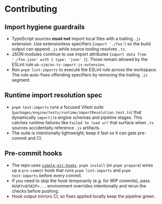 # Contributing

## Import hygiene guardrails

- TypeScript sources **must not** import local files with a trailing `.js` extension. Use extensionless specifiers (`import './foo'`) so the build output can append `.js` while source tooling resolves `.ts`.
- JSON modules continue to use import attributes (`import data from './foo.json' with { type: 'json' }`). Those remain allowed by the ESLint rule `wb-sim/no-ts-import-js-extension`.
- Run `pnpm lint:imports` to execute the ESLint rule across the workspace. The rule auto-fixes offending specifiers by removing the trailing `.js` segment.

## Runtime import resolution spec

- `pnpm test:imports` runs a focused Vitest suite (`packages/engine/tests/runtime/importResolution.test.ts`) that dynamically `import()`s engine schemas and pipeline stages. This catches runtime failures like `Failed to load url` that surface when `.ts` sources accidentally reference `.js` artifacts.
- The suite is intentionally lightweight; keep it fast so it can gate pre-commit and CI.

## Pre-commit hooks

- The repo uses [`simple-git-hooks`](https://github.com/toplenboren/simple-git-hooks). `pnpm install` (or `pnpm prepare`) wires up a `pre-commit` hook that runs `pnpm lint:imports` and `pnpm test:imports` before every commit.
- If you need to skip the hook temporarily (e.g. for WIP commits), pass `HUSKY=0`/`SKIP=...` environment overrides intentionally and rerun the checks before pushing.
- Hook output mirrors CI, so fixes applied locally keep the pipeline green.
